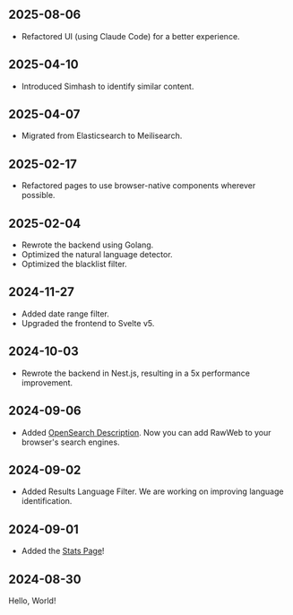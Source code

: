 ## 2025-08-06

- Refactored UI (using Claude Code) for a better experience.

## 2025-04-10

- Introduced Simhash to identify similar content.

## 2025-04-07

- Migrated from Elasticsearch to Meilisearch.

## 2025-02-17

- Refactored pages to use browser-native components wherever possible.

## 2025-02-04

- Rewrote the backend using Golang.
- Optimized the natural language detector.
- Optimized the blacklist filter.

## 2024-11-27

- Added date range filter.
- Upgraded the frontend to Svelte v5.

## 2024-10-03

- Rewrote the backend in Nest.js, resulting in a 5x performance improvement.

## 2024-09-06

- Added [OpenSearch Description](https://developer.mozilla.org/en-US/docs/Web/OpenSearch). Now you can add RawWeb to your browser's search engines.

## 2024-09-02

- Added Results Language Filter. We are working on improving language identification.

## 2024-09-01

- Added the [Stats Page](/stats)!

## 2024-08-30

Hello, World!
